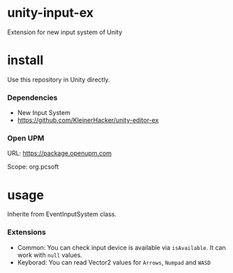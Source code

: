 # unity-input-ex
Extension for new input system of Unity

# install
Use this repository in Unity directly.

### Dependencies
* New Input System
* https://github.com/KleinerHacker/unity-editor-ex

### Open UPM
URL: https://package.openupm.com

Scope: org.pcsoft

# usage
Inherite from EventInputSystem class.

### Extensions
* Common: You can check input device is available via `isAvailable`. It can work with `null` values.
* Keyborad: You can read Vector2 values for `Arrows`, `Numpad` and `WASD`
